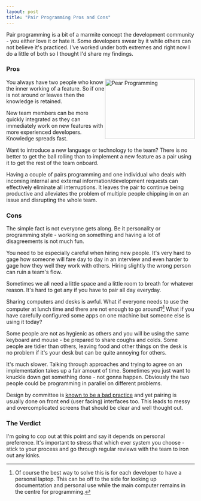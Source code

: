 ```yaml
---
layout: post
title: "Pair Programming Pros and Cons"
---
```


Pair programming is a bit of a marmite concept the development community - you either love it or hate it. Some developers swear by it while others can not believe it's practiced. I've worked under both extremes and right now I do a little of both so I thought I'd share my findings.

### Pros

<a style="float:right" href="http://www.flickr.com/photos/mendhak/3229053685/" title="Pear Programming by Mendhak [민다ᄏ], on Flickr"><img src="http://farm4.static.flickr.com/3387/3229053685_e3cb5fd68c_m.jpg" width="240" height="160" alt="Pear Programming"></a>

You always have two people who know the inner working of a feature. So if one is not around or leaves then the knowledge is retained.

New team members can be more quickly integrated as they can immediately work on new features with more experienced developers. Knowledge spreads fast.

Want to introduce a new language or technology to the team? There is no better to get the ball rolling than to implement a new feature as a pair using it to get the rest of the team onboard.

Having a couple of pairs programming and one individual who deals with incoming internal and external information/development requests can effectively eliminate all interruptions. It leaves the pair to continue being productive and alleviates the problem of multiple people chipping in on an issue and disrupting the whole team.

### Cons

The simple fact is not everyone gets along. Be it personality or programming style - working on something and having a lot of disagreements is not much fun.

You need to be especially careful when hiring new people. It's very hard to gage how someone will fare day to day in an interview and even harder to gage how they well they work with others. Hiring slightly the wrong person can ruin a team's flow.

Sometimes we all need a little space and a little room to breath for whatever reason. It's hard to get any if you have to pair all day everyday.

Sharing computers and desks is awful. What if everyone needs to use the computer at lunch time and there are not enough to go around?[^1] What if you have carefully configured some apps on one machine but someone else is using it today?

Some people are not as hygienic as others and you will be using the same keyboard and mouse - be prepared to share coughs and colds. Some people are tidier than others, leaving food and other things on the desk is no problem if it's your desk but can be quite annoying for others.

It's much slower. Talking through approaches and trying to agree on an implementation takes up a fair amount of time. Sometimes you just want to knuckle down get something done - not gonna happen. Obviously the two people could be programming in parallel on different problems.

Design by committee is [known to be a bad practice](http://en.wikipedia.org/wiki/Design_by_committee) and yet pairing is usually done on front end (user facing) interfaces too. This leads to messy and overcomplicated screens that should be clear and well thought out.

### The Verdict

I'm going to cop out at this point and say it depends on personal preference. It's important to stress that which ever system you choose - stick to your process and go through regular reviews with the team to iron out any kinks.

[^1]: Of course the best way to solve this is for each developer to have a personal laptop. This can be off to the side for looking up documentation and personal use while the main computer remains in the centre for programming.